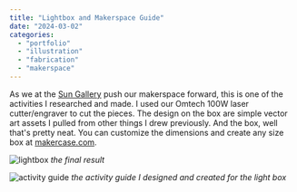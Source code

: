 ```yaml
---
title: "Lightbox and Makerspace Guide"
date: "2024-03-02"
categories:
  - "portfolio"
  - "illustration"
  - "fabrication"
  - "makerspace"
---
```


As we at the [Sun Gallery](https://sungallery.org) push our makerspace forward, this is one of the activities I researched and
made. I used our Omtech 100W laser cutter/engraver to cut the pieces. The design on the box are simple vector art assets I pulled from
other things I drew previously. And the box, well that's pretty neat. You can customize the dimensions and create any size box at [makercase.com](http://www.makercase.com).

![lightbox](https://d2ypg8o05lff0b.cloudfront.net/wp-content/uploads/portfolio/box-lamp.jpg)
*the final result*

![activity guide](https://d2ypg8o05lff0b.cloudfront.net/wp-content/uploads/portfolio/lampinstructions.png)
*the activity guide I designed and created for the light box*
